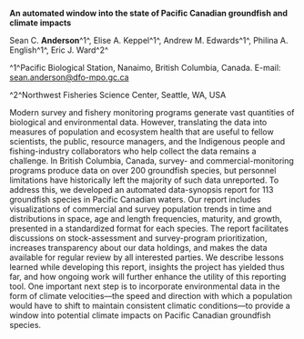 **An automated window into the state of Pacific Canadian groundfish and climate impacts**

Sean C. **Anderson**^1^, Elise A. Keppel^1^, Andrew M. Edwards^1^, Philina A.
English^1^, Eric J. Ward^2^

^1^Pacific Biological Station, Nanaimo, British Columbia, Canada. E-mail:
sean.anderson@dfo-mpo.gc.ca

^2^Northwest Fisheries Science Center, Seattle, WA, USA

Modern survey and fishery monitoring programs generate vast quantities of
biological and environmental data. However, translating the data into measures
of population and ecosystem health that are useful to fellow scientists, the
public, resource managers, and the Indigenous people and fishing-industry
collaborators who help collect the data remains a challenge. In British
Columbia, Canada, survey- and commercial-monitoring programs produce data on
over 200 groundfish species, but personnel limitations have historically left
the majority of such data unreported. To address this, we developed an automated
data-synopsis report for 113 groundfish species in Pacific Canadian waters. Our
report includes visualizations of commercial and survey population trends in
time and distributions in space, age and length frequencies, maturity, and
growth, presented in a standardized format for each species. The report
facilitates discussions on stock-assessment and survey-program prioritization,
increases transparency about our data holdings, and makes the data available for
regular review by all interested parties. We describe lessons learned while
developing this report, insights the project has yielded thus far, and how
ongoing work will further enhance the utility of this reporting tool. One
important next step is to incorporate environmental data in the form of climate
velocities—the speed and direction with which a population would have to shift
to maintain consistent climatic conditions—to provide a window into potential
climate impacts on Pacific Canadian groundfish species.

